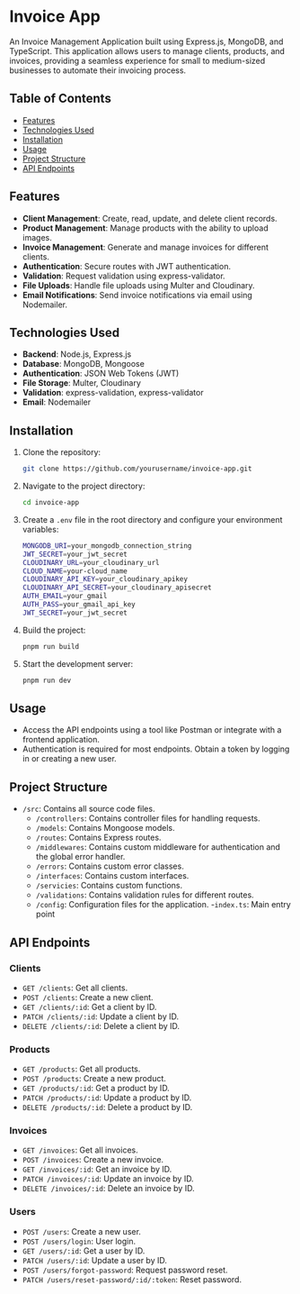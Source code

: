 # Invoice App

An Invoice Management Application built using Express.js, MongoDB, and TypeScript. This application allows users to manage clients, products, and invoices, providing a seamless experience for small to medium-sized businesses to automate their invoicing process.

## Table of Contents

- [Features](#features)
- [Technologies Used](#technologies-used)
- [Installation](#installation)
- [Usage](#usage)
- [Project Structure](#project-structure)
- [API Endpoints](#api-endpoints)

## Features

- **Client Management**: Create, read, update, and delete client records.
- **Product Management**: Manage products with the ability to upload images.
- **Invoice Management**: Generate and manage invoices for different clients.
- **Authentication**: Secure routes with JWT authentication.
- **Validation**: Request validation using express-validator.
- **File Uploads**: Handle file uploads using Multer and Cloudinary.
- **Email Notifications**: Send invoice notifications via email using Nodemailer.

## Technologies Used

- **Backend**: Node.js, Express.js
- **Database**: MongoDB, Mongoose
- **Authentication**: JSON Web Tokens (JWT)
- **File Storage**: Multer, Cloudinary
- **Validation**: express-validation, express-validator
- **Email**: Nodemailer

## Installation

1. Clone the repository:
   ```bash
   git clone https://github.com/yourusername/invoice-app.git
   ```
2. Navigate to the project directory:
   ```bash
   cd invoice-app
   ```
3. Create a `.env` file in the root directory and configure your environment variables:

    ```bash
    MONGODB_URI=your_mongodb_connection_string
    JWT_SECRET=your_jwt_secret
    CLOUDINARY_URL=your_cloudinary_url
    CLOUD_NAME=your-cloud_name
    CLOUDINARY_API_KEY=your_cloudinary_apikey
    CLOUDINARY_API_SECRET=your_cloudinary_apisecret
    AUTH_EMAIL=your_gmail
    AUTH_PASS=your_gmail_api_key
    JWT_SECRET=your_jwt_secret
    ```
4. Build the project:

    ```bash
    pnpm run build
    ```


2. Start the development server:

    ```bash
    pnpm run dev
    ```

## Usage

- Access the API endpoints using a tool like Postman or integrate with a frontend application.
- Authentication is required for most endpoints. Obtain a token by logging in or creating a new user.

## Project Structure

- `/src`: Contains all source code files.
  - `/controllers`: Contains controller files for handling requests.
  - `/models`: Contains Mongoose models.
  - `/routes`: Contains Express routes.
  - `/middlewares`: Contains custom middleware for authentication and the global error handler.
  - `/errors`: Contains custom error classes.
  - `/interfaces`: Contains custom interfaces.
  - `/servicies`: Contains custom functions.
  - `/validations`: Contains validation rules for different routes.
  - `/config`: Configuration files for the application.
-`index.ts`:  Main entry point

## API Endpoints

### Clients

- `GET /clients`: Get all clients.
- `POST /clients`: Create a new client.
- `GET /clients/:id`: Get a client by ID.
- `PATCH /clients/:id`: Update a client by ID.
- `DELETE /clients/:id`: Delete a client by ID.

### Products

- `GET /products`: Get all products.
- `POST /products`: Create a new product.
- `GET /products/:id`: Get a product by ID.
- `PATCH /products/:id`: Update a product by ID.
- `DELETE /products/:id`: Delete a product by ID.

### Invoices

- `GET /invoices`: Get all invoices.
- `POST /invoices`: Create a new invoice.
- `GET /invoices/:id`: Get an invoice by ID.
- `PATCH /invoices/:id`: Update an invoice by ID.
- `DELETE /invoices/:id`: Delete an invoice by ID.

### Users

- `POST /users`: Create a new user.
- `POST /users/login`: User login.
- `GET /users/:id`: Get a user by ID.
- `PATCH /users/:id`: Update a user by ID.
- `POST /users/forgot-password`: Request password reset.
- `PATCH /users/reset-password/:id/:token`: Reset password.




